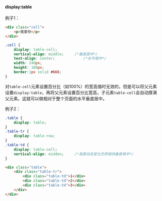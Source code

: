 #### display:table

例子1：

```html
<div class="cell">
    <p>我爱你</p>
</div>
```

```css
.cell {
    display: table-cell;
    vertical-align: middle;		/*垂直居中*/
    text-align: center;				/*水平居中*/
    width: 240px;
    height: 180px;
    border:1px solid #666;
}
```

对`table-cell`元素设置百分比（如100%）的宽高值时无效的，但是可以将父元素设置`display:table`，再将父元素设置百分比宽高，子元素`table-cell`会自动撑满父元素。这就可以做相对于整个页面的水平垂直居中。

例子2：

```css
.table {
    display: table;
}
.table-tr {
    display: table-row;
}
.table-td {
    display: table-cell;
    vertical-align: midden;     /*高度动态变化仍然保持垂直局中*/
}
```
```html
<div class="table">
    <div class="table-tr">
        <div class="table-td">1</div>
        <div class="table-td">2</div>
        <div class="table-td">3</div>
    </div>
</div>
```

